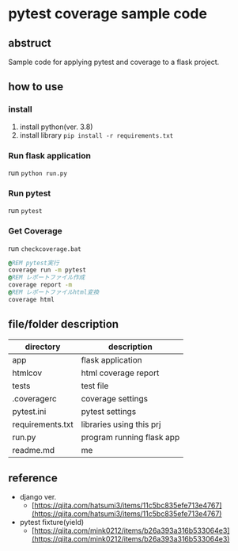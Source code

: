# pytest coverage sample code

## abstruct

Sample code for applying pytest and coverage to a flask project.

## how to use

### install

1. install python(ver. 3.8)
2. install library `pip install -r requirements.txt`

### Run flask application

run `python run.py`

### Run pytest

run `pytest`

### Get Coverage

run `checkcoverage.bat`


```bat
@REM pytest実行
coverage run -m pytest
@REM レポートファイル作成
coverage report -m
@REM レポートファイルhtml変換
coverage html
```

## file/folder description

|directory|description|
|-|-|
|app|flask application|
|htmlcov|html coverage report|
|tests|test file|
|.coveragerc|coverage settings|
|pytest.ini|pytest settings|
|requirements.txt|libraries using this prj|
|run.py|program running flask app|
|readme.md|me|

## reference

- django ver.
  - [https://qiita.com/hatsumi3/items/11c5bc835efe713e4767](https://qiita.com/hatsumi3/items/11c5bc835efe713e4767)
- pytest fixture(yield)
  - [https://qiita.com/mink0212/items/b26a393a316b533064e3](https://qiita.com/mink0212/items/b26a393a316b533064e3)